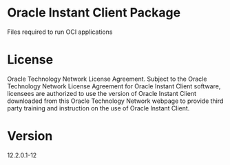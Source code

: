 # Oracle Instant Client Package

Files required to run OCI applications

# License

Oracle Technology Network License Agreement. Subject to the Oracle Technology
Network License Agreement for Oracle Instant Client software, licensees are
authorized to use the version of Oracle Instant Client downloaded from this
Oracle Technology Network webpage to provide third party training and
instruction on the use of Oracle Instant Client.

# Version

12.2.0.1-12
